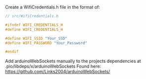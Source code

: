 Create a WifiCredentials.h file in the format of:

```cpp
// src/WifiCredentials.h

#ifndef WIFI_CREDENTIALS_H
#define WIFI_CREDENTIALS_H

#define WIFI_SSID "Your_SSD"
#define WIFI_PASSWORD "Your_Password"

#endif
```
Add arduinoWebSockets manually to the projects dependencies at .pio/libdeps/x/arduinoWebSockets
Found here: https://github.com/Links2004/arduinoWebSockets/